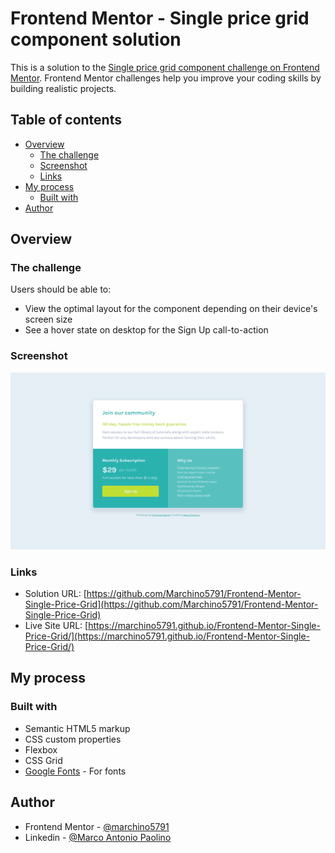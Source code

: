 # Frontend Mentor - Single price grid component solution

This is a solution to the [Single price grid component challenge on Frontend Mentor](https://www.frontendmentor.io/challenges/single-price-grid-component-5ce41129d0ff452fec5abbbc). Frontend Mentor challenges help you improve your coding skills by building realistic projects. 

## Table of contents

- [Overview](#overview)
  - [The challenge](#the-challenge)
  - [Screenshot](#screenshot)
  - [Links](#links)
- [My process](#my-process)
  - [Built with](#built-with)
- [Author](#author)

## Overview

### The challenge

Users should be able to:

- View the optimal layout for the component depending on their device's screen size
- See a hover state on desktop for the Sign Up call-to-action

### Screenshot

![Single Price Grid Component Screenshot](https://github.com/Marchino5791/Frontend-Mentor-Single-Price-Grid/blob/main/Screenshot%202023-01-03%2019.14.57.png)

### Links

- Solution URL: [https://github.com/Marchino5791/Frontend-Mentor-Single-Price-Grid](https://github.com/Marchino5791/Frontend-Mentor-Single-Price-Grid)
- Live Site URL: [https://marchino5791.github.io/Frontend-Mentor-Single-Price-Grid/](https://marchino5791.github.io/Frontend-Mentor-Single-Price-Grid/)

## My process

### Built with

- Semantic HTML5 markup
- CSS custom properties
- Flexbox
- CSS Grid
- [Google Fonts](https://fonts.google.com/specimen/Karla) - For fonts

## Author

- Frontend Mentor - [@marchino5791](https://www.frontendmentor.io/profile/marchino5791)
- Linkedin - [@Marco Antonio Paolino](https://www.linkedin.com/in/marco-paolino/)
